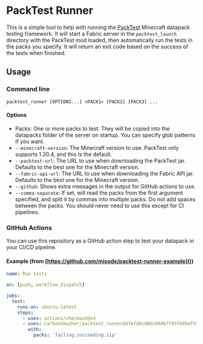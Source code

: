 # PackTest Runner
This is a simple tool to help with running the [PackTest](https://github.com/misode/packtest) Minecraft datapack testing framework. It will start a Fabric server in the `packtest_launch` directory with the PackTest mod loaded, then automatically run the tests in the packs you specify. It will return an exit code based on the success of the tests when finished.

## Usage

### Command line
`packtest_runner [OPTIONS...] <PACK1> [PACK2] [PACK3] ...`

#### Options
 - Packs: One or more packs to test. They will be copied into the datapacks folder of the server on startup. You can specify glob patterns if you want.
 - `--minecraft-version`: The Minecraft version to use. PackTest only supports 1.20.4, and this is the default.
 - `--packtest-url`: The URL to use when downloading the PackTest jar. Defaults to the best one for the Minecraft version.
 - `--fabric-api-url`: The URL to use when downloading the Fabric API jar. Defaults to the best one for the Minecraft version.
 - `--github`: Shows extra messages in the output for GitHub actions to use.
 - `--comma-separate`: If set, will read the packs from the first argument specified, and split it by commas into multiple packs. Do not add spaces between the packs. You should never need to use this except for CI pipelines.

### GitHub Actions
You can use this repository as a GitHub action step to test your datapack in your CI/CD pipeline.

#### Example (from [https://github.com/misode/packtest-runner-example]())
```yml
name: Run tests

on: [push, workflow_dispatch]

jobs:
  test:
    runs-on: ubuntu-latest
    steps:
      - uses: actions/checkout@v4
      - uses: CarbonSmasher/packtest_runner@d7efd0cd6bc09d67f95f695ef559d79b3b2a08c0
        with:
          packs: 'failing,succeeding.zip'
```
